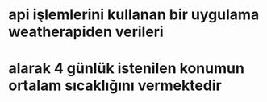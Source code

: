 # api işlemlerini kullanan bir uygulama weatherapiden verileri
# alarak 4 günlük istenilen konumun ortalam sıcaklığını vermektedir